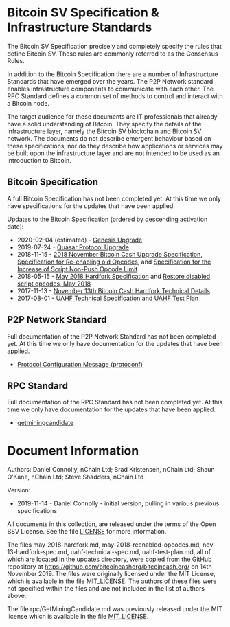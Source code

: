 # Bitcoin SV Specification & Infrastructure Standards

The Bitcoin SV Specification precisely and completely specify the rules that define Bitcoin SV. 
These rules are commonly referred to as the Consensus Rules.

In addition to the Bitcoin Specification there are a number of Infrastructure Standards that have emerged
over the years. The P2P Network standard enables infrastructure components to communicate with each
other. The RPC Standard defines a common set of methods to control and interact with a Bitcoin node.

The target audience for these documents are IT professionals that already have a solid understanding of Bitcoin. They 
specify the details of the infrastructure layer, namely the Bitcoin SV blockchain and Bitcoin SV network. The documents 
do not describe emergent behaviour based on these specifications, nor do they describe how applications or services
may be built upon the infrastructure layer and are not intended to be used as an introduction to Bitcoin.

## Bitcoin Specification
A full Bitcoin Specification has not been completed yet. At this time we only have specifications for the updates
that have been applied.

Updates to the Bitcoin Specification (ordered by descending activation date):
* 2020-02-04 (estimated) - [Genesis Upgrade](updates/genesis-spec.md)
* 2019-07-24 - [Quasar Protocol Upgrade](updates/2019-07-24%20Quasar%20Protocol%20Upgrade.md)
* 2018-11-15 - [2018 November Bitcoin Cash Upgrade Specification](updates/2018-11-15%20BCH%20Upgrade%20Spec.md), 
[Specification for Re-enabling old Opcodes](updates/2018-11-15%20Re-enabling%20Old%20Opcodes.md),
and [Specification for the Increase of Script Non-Push Opcode Limit](updates/2018-11-15%20Increase%20Opcode%20Limit.md)
* 2018-05-15 - [May 2018 Hardfork Specification](updates/may-2018-hardfork.md) and [Restore disabled script opcodes, May 2018](updates/may-2018-reenabled-opcodes.md)
* 2017-11-13 - [November 13th Bitcoin Cash Hardfork Technical Details](updates/nov-13-hardfork-spec.md)
* 2017-08-01 - [UAHF Technical Specification](updates/uahf-technical-spec.md) and [UAHF Test Plan](updates/uahf-test-plan.md)

## P2P Network Standard
Full documentation of the P2P Network Standard has not been completed yet. At this time we only have documentation for the updates
that have been applied.

* [Protocol Configuration Message (protoconf)](p2p/protoconf.md)

## RPC Standard
Full documentation of the RPC Standard has not been completed yet. At this time we only have documentation for the updates
that have been applied.

* [getminingcandidate](rpc/GetMiningCandidate.md)

# Document Information
Authors: Daniel Connolly, nChain Ltd; Brad Kristensen, nChain Ltd; Shaun O’Kane, nChain Ltd; Steve Shadders, nChain Ltd

Version:
* 2019-11-14 - Daniel Connolly - initial version, pulling in various previous specifications

All documents in this collection, are released under the terms of the Open BSV License. See the file [LICENSE](LICENSE) 
for more information.

The files may-2018-hardfork.md, may-2018-reenabled-opcodes.md, nov-13-hardfork-spec.md, uahf-technical-spec.md,
uahf-test-plan.md, all of which are located in the updates directory, were copied from the GitHub repository at 
https://github.com/bitcoincashorg/bitcoincash.org/ on 14th November 2019. The files were originally licensed under the 
MIT License, which is available in the file [MIT_LICENSE](MIT_LICENSE). The authors of these files were not specified 
within the files and are not included in the list of authors above. 

The file rpc/GetMiningCandidate.md was previously released under the MIT license which is available in 
the file [MIT_LICENSE](MIT_LICENSE).
